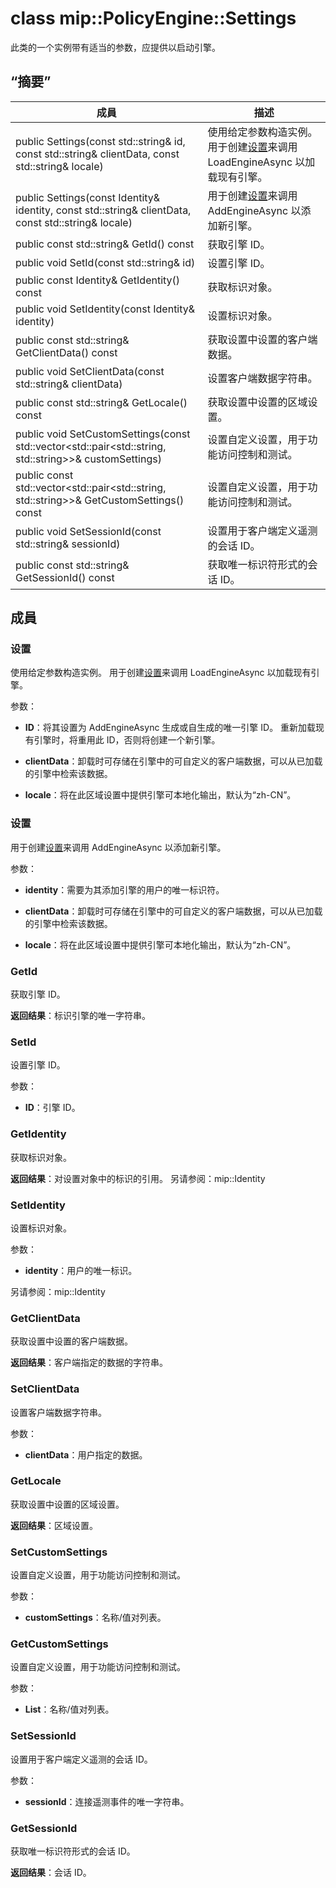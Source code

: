 # <a name="class-mippolicyenginesettings"></a>class mip::PolicyEngine::Settings 
此类的一个实例带有适当的参数，应提供以启动引擎。
  
## <a name="summary"></a>“摘要”
 成員                        | 描述                                
--------------------------------|---------------------------------------------
 public Settings(const std::string& id, const std::string& clientData, const std::string& locale)  |  使用给定参数构造实例。 用于创建[设置](class_mip_policyengine_settings.md)来调用 LoadEngineAsync 以加载现有引擎。
 public Settings(const Identity& identity, const std::string& clientData, const std::string& locale)  |  用于创建[设置](class_mip_policyengine_settings.md)来调用 AddEngineAsync 以添加新引擎。
 public const std::string& GetId() const  |  获取引擎 ID。
 public void SetId(const std::string& id)  |  设置引擎 ID。
 public const Identity& GetIdentity() const  |  获取标识对象。
 public void SetIdentity(const Identity& identity)  |  设置标识对象。
 public const std::string& GetClientData() const  |  获取设置中设置的客户端数据。
 public void SetClientData(const std::string& clientData)  |  设置客户端数据字符串。
 public const std::string& GetLocale() const  |  获取设置中设置的区域设置。
public void SetCustomSettings(const std::vector<std::pair<std::string, std::string>>& customSettings)  |  设置自定义设置，用于功能访问控制和测试。
public const std::vector<std::pair<std::string, std::string>>& GetCustomSettings() const  |  设置自定义设置，用于功能访问控制和测试。
 public void SetSessionId(const std::string& sessionId)  |  设置用于客户端定义遥测的会话 ID。
 public const std::string& GetSessionId() const  |  获取唯一标识符形式的会话 ID。
  
## <a name="members"></a>成員
  
### <a name="settings"></a>设置
使用给定参数构造实例。 用于创建[设置](class_mip_policyengine_settings.md)来调用 LoadEngineAsync 以加载现有引擎。

参数：  
* **ID**：将其设置为 AddEngineAsync 生成或自生成的唯一引擎 ID。 重新加载现有引擎时，将重用此 ID，否则将创建一个新引擎。 


* **clientData**：卸载时可存储在引擎中的可自定义的客户端数据，可以从已加载的引擎中检索该数据。 


* **locale**：将在此区域设置中提供引擎可本地化输出，默认为“zh-CN”。


  
### <a name="settings"></a>设置
用于创建[设置](class_mip_policyengine_settings.md)来调用 AddEngineAsync 以添加新引擎。

参数：  
* **identity**：需要为其添加引擎的用户的唯一标识符。 


* **clientData**：卸载时可存储在引擎中的可自定义的客户端数据，可以从已加载的引擎中检索该数据。 


* **locale**：将在此区域设置中提供引擎可本地化输出，默认为“zh-CN”。


  
### <a name="getid"></a>GetId
获取引擎 ID。

  
**返回结果**：标识引擎的唯一字符串。
  
### <a name="setid"></a>SetId
设置引擎 ID。

参数：  
* **ID**：引擎 ID。


  
### <a name="getidentity"></a>GetIdentity
获取标识对象。

  
**返回结果**：对设置对象中的标识的引用。 
另请参阅：mip::Identity
  
### <a name="setidentity"></a>SetIdentity
设置标识对象。

参数：  
* **identity**：用户的唯一标识。 


另请参阅：mip::Identity
  
### <a name="getclientdata"></a>GetClientData
获取设置中设置的客户端数据。

  
**返回结果**：客户端指定的数据的字符串。
  
### <a name="setclientdata"></a>SetClientData
设置客户端数据字符串。

参数：  
* **clientData**：用户指定的数据。


  
### <a name="getlocale"></a>GetLocale
获取设置中设置的区域设置。

  
**返回结果**：区域设置。
  
### <a name="setcustomsettings"></a>SetCustomSettings
设置自定义设置，用于功能访问控制和测试。

参数：  
* **customSettings**：名称/值对列表。


  
### <a name="getcustomsettings"></a>GetCustomSettings
设置自定义设置，用于功能访问控制和测试。

参数：  
* **List**：名称/值对列表。


  
### <a name="setsessionid"></a>SetSessionId
设置用于客户端定义遥测的会话 ID。

参数：  
* **sessionId**：连接遥测事件的唯一字符串。


  
### <a name="getsessionid"></a>GetSessionId
获取唯一标识符形式的会话 ID。

  
**返回结果**：会话 ID。